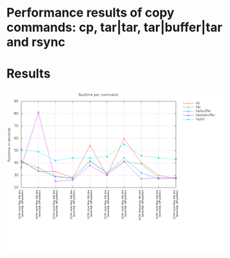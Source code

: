 # Performance results of copy commands: cp, tar|tar, tar|buffer|tar and rsync


# Results
![alt text](https://raw.githubusercontent.com/limelime/mtran/master/benchmark/benchmark-results.png "Copy commands performance results")